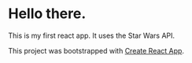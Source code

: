 # Hello there.

This is my first react app. It uses the Star Wars API.

This project was bootstrapped with [Create React App](https://github.com/facebookincubator/create-react-app).

